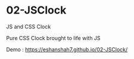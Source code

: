 # 02-JSClock
JS and CSS Clock

Pure CSS Clock brought to life with JS

Demo : https://eshanshah7.github.io/02-JSClock/
